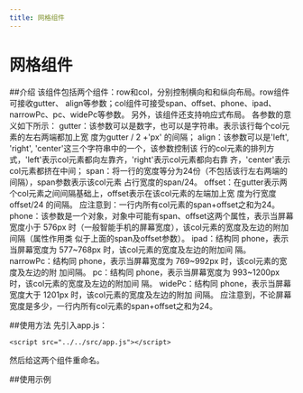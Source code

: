 ```yaml
---
title: 网格组件
---
```

# 网格组件

##介绍
该组件包括两个组件：row和col，分别控制横向和和纵向布局。row组件可接收gutter、
align等参数；col组件可接受span、offset、phone、ipad、narrowPc、pc、widePc等参数。
另外，该组件还支持响应式布局。
各参数的意义如下所示：
gutter：该参数可以是数字，也可以是字符串。表示该行每个col元素的左右两端都加上宽
度为gutter / 2 +'px' 的间隔；
align：该参数可以是'left', 'right', 'center'这三个字符串中的一个，该参数控制该
行的col元素的排列方式，'left'表示col元素都向左靠齐，'right'表示col元素都向右靠
齐，'center'表示col元素都挤在中间；
span：将一行的宽度等分为24份（不包括该行左右两端的间隔），span参数表示该col元素
占行宽度的span/24。
offset：在gutter表示两个col元素之间间隔基础上，offset表示在该col元素的左端加上宽
度为行宽度 offset/24 的间隔。
应注意到：一行内所有col元素的span+offset之和为24。
phone：该参数是一个对象，对象中可能有span、offset这两个属性，表示当屏幕宽度小于
 576px 时（一般智能手机的屏幕宽度），该col元素的宽度及左边的附加间隔（属性作用类
 似于上面的span及offset参数）。
ipad：结构同 phone，表示当屏幕宽度为 577~768px 时，该col元素的宽度及左边的附加间
隔。
narrowPc：结构同 phone，表示当屏幕宽度为 769~992px 时，该col元素的宽度及左边的附
加间隔。
pc：结构同 phone，表示当屏幕宽度为 993~1200px 时，该col元素的宽度及左边的附加间
隔。
widePc：结构同 phone，表示当屏幕宽度大于 1201px 时，该col元素的宽度及左边的附加
间隔。
应注意到，不论屏幕宽度是多少，一行内所有col元素的span+offset之和为24。

##使用方法
先引入app.js：
```
<script src="../../src/app.js"></script>
```
然后给这两个组件重命名。

##使用示例
<ClientOnly>
  <grid-demos></grid-demos>
</ClientOnly>